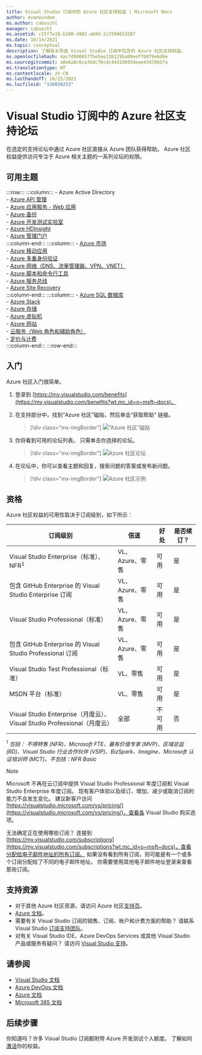 ```yaml
---
title: Visual Studio 订阅中的 Azure 社区支持权益 | Microsoft Docs
author: evanwindom
ms.author: cabuschl
manager: cabuschl
ms.assetid: c15f7e18-b280-4902-a60d-2c2598653207
ms.date: 10/14/2021
ms.topic: conceptual
description: 了解有关所选 Visual Studio 订阅中包含的 Azure 社区支持权益。
ms.openlocfilehash: 4ac7d900857fbe5ee13b1295a09eeffb8f9e6d6e
ms.sourcegitcommit: a8e6a8c6ca36dc76cdc44d1db934eae43470b5fa
ms.translationtype: HT
ms.contentlocale: zh-CN
ms.lasthandoff: 10/15/2021
ms.locfileid: "130030253"
---
```

# <a name="azure-community-support-forum-in-visual-studio-subscriptions"></a>Visual Studio 订阅中的 Azure 社区支持论坛
在选定的支持论坛中通过 Azure 社区直接从 Azure 团队获得帮助。  Azure 社区权益提供访问专注于 Azure 相关主题的一系列论坛的权限。

## <a name="available-topics"></a>可用主题

:::row:::
    :::column:::
        - Azure Active Directory  
        - [Azure API 管理](https://social.msdn.microsoft.com/Forums/home?forum=azureapimgmt&filter=alltypes&sort=lastpostdesc)  
        - [Azure 应用服务 - Web 应用](https://social.msdn.microsoft.com/forums/home?forum=windowsazurewebsitespreview&filter=alltypes&sort=lastpostdesc)  
        - [Azure 备份](https://social.msdn.microsoft.com/forums/home?forum=windowsazureonlinebackup&filter=alltypes&sort=lastpostdesc)  
        - [Azure 开发测试实验室](https://social.msdn.microsoft.com/forums/home?forum=AzureDevTestLabs&filter=alltypes&sort=lastpostdesc)  
        - [Azure HDInsight](https://social.msdn.microsoft.com/Forums/azure/home?forum=hdinsight&filter=alltypes&sort=lastpostdesc)  
        - [Azure 管理门户](https://social.msdn.microsoft.com/Forums/home?forum=windowsazuremanagement&filter=alltypes&sort=lastpostdesc)  
    :::column-end:::
    :::column:::
        - [Azure 市场](https://social.msdn.microsoft.com/forums/home?forum=DataMarket&filter=alltypes&sort=lastpostdesc)  
        - [Azure 移动应用](https://social.msdn.microsoft.com/forums/home?forum=azuremobile&filter=alltypes&sort=lastpostdesc)  
        - [Azure 多重身份验证](https://social.msdn.microsoft.com/Forums/azure/home?forum=windowsazureactiveauthentication&filter=alltypes&sort=lastpostdesc)  
        - [Azure 网络（DNS、流量管理器、VPN、VNET）](https://social.msdn.microsoft.com/Forums/home?forum=WAVirtualMachinesVirtualNetwork&filter=alltypes&sort=lastpostdesc)  
        - [Azure 脚本和命令行工具](https://social.msdn.microsoft.com/forums/home?forum=azurescripting&filter=alltypes&sort=lastpostdesc)  
        - [Azure 服务总线](https://social.msdn.microsoft.com/forums/home?forum=servbus&filter=alltypes&sort=lastpostdesc)  
        - [Azure Site Recovery](https://social.msdn.microsoft.com/forums/home?forum=hypervrecovmgr&filter=alltypes&sort=lastpostdesc)  
    :::column-end:::
    :::column:::
        - [Azure SQL 数据库](https://social.msdn.microsoft.com/Forums/home?forum=ssdsgetstarted&filter=alltypes&sort=lastpostdesc)  
        - [Azure Stack](https://social.msdn.microsoft.com/forums/home?forum=AzureStack&filter=alltypes&sort=lastpostdesc)  
        - [Azure 存储](https://social.msdn.microsoft.com/Forums/home?forum=windowsazuredata&filter=alltypes&sort=lastpostdesc)  
        - [Azure 虚拟机](https://social.msdn.microsoft.com/Forums/home?forum=WAVirtualMachinesforWindows&filter=alltypes&sort=lastpostdesc)  
        - [Azure 网站](https://social.msdn.microsoft.com/Forums/home?forum=windowsazurewebsitespreview&filter=alltypes&sort=lastpostdesc)  
        - [云服务（Web 角色和辅助角色）](https://social.msdn.microsoft.com/Forums/home?forum=windowsazuredevelopment&filter=alltypes&sort=lastpostdesc)  
        - [定价与计费](https://social.msdn.microsoft.com/Forums/azure/home?forum=windowsazurepurchasing&filter=alltypes&sort=lastpostdesc)  
    :::column-end:::
:::row-end:::

## <a name="get-started"></a>入门
Azure 社区入门很简单。
1. 登录到 [https://my.visualstudio.com/benefits](https://my.visualstudio.com/benefits?wt.mc_id=o~msft~docs)。

2. 在支持部分中，找到“Azure 社区”磁贴，然后单击“获取帮助”  链接。
    > [!div class="mx-imgBorder"]
    >![“Azure 社区”磁贴](_img/vs-azure-community/vs-azure-community-tile.png "单击“Azure 社区”磁贴上的“获取帮助”按钮即可开始使用。")

3. 你将看到可用的论坛列表。  只需单击你选择的论坛。
    > [!div class="mx-imgBorder"]
    > ![Azure 社区论坛](_img/vs-azure-community/vs-azure-community-forums.png "在“Azure 社区支持”页上，选择你所选的论坛。")

4. 在论坛中，你可以查看主题和回复，搜索问题的答案或发布新问题。
    > [!div class="mx-imgBorder"]
    > ![Azure 社区示例](_img/vs-azure-community/vs-azure-community-example.png "在论坛中，可以查看主题、搜索答案或发布新问题。")

## <a name="eligibility"></a>资格
Azure 社区权益的可用性取决于订阅级别，如下所示：

|                                          订阅级别                                           |     信道      |    好处    | 是否续订？ |
|-------------------------------------------------------------------------------------------------------|-------------------|---------------|------------|
|                           Visual Studio Enterprise（标准）、NFR<sup>1</sup>                            | VL、Azure、零售 |   可用    |    是     |
|                           包含 GitHub Enterprise 的 Visual Studio Enterprise 订阅                           | VL、Azure、零售 |   可用    |    是     |
|                          Visual Studio Professional（标准）                          | VL、Azure、零售 |   可用    |    是     |
|                          包含 GitHub Enterprise 的 Visual Studio Professional 订阅                          | VL、Azure、零售 |   可用    |    是     |
|                              Visual Studio Test Professional（标准）                               |    VL、零售     |   可用    |    是     |
|                                       MSDN 平台（标准）                                       |    VL、零售     |   可用    |    是     |
| Visual Studio Enterprise（月度云）、Visual Studio Professional（月度云）|        全部        | 不可用 |     否     |

<sup>1</sup>  *包括：  不得转售 (NFR)、Microsoft FTE、最有价值专家 (MVP)、区域总监 (RD)、Visual Studio 行业合作伙伴 (VSIP)、BizSpark、Imagine、Microsoft 认证培训师 (MCT)。不包括：NFR Basic*

> [!NOTE]
> Microsoft 不再在云订阅中提供 Visual Studio Professional 年度订阅和 Visual Studio Enterprise 年度订阅。 现有客户体验以及续订、增加、减少或取消订阅的能力不会发生变化。 建议新客户访问 [https://visualstudio.microsoft.com/vs/pricing/](https://visualstudio.microsoft.com/vs/pricing/)，查看各 Visual Studio 购买选项。

无法确定正在使用哪些订阅？  连接到 [https://my.visualstudio.com/subscriptions](https://my.visualstudio.com/subscriptions?wt.mc_id=o~msft~docs)，查看分配给电子邮件地址的所有订阅。 如果没有看到所有订阅，则可能是有一个或多个订阅分配给了不同的电子邮件地址。  你需要使用其他电子邮件地址登录来查看那些订阅。

## <a name="support-resources"></a>支持资源
- 对于其他 Azure 社区资源，请访问 Azure 社区[支持页](https://azure.microsoft.com/support/forums/)。
- [Azure 文档](/azure/)。
- 需要有关 Visual Studio 订阅的销售、订阅、帐户和计费方面的帮助？  请联系 Visual Studio [订阅支持团队](https://aka.ms/vssubscriberhelp)。
- 对有关 Visual Studio IDE、Azure DevOps Services 或其他 Visual Studio 产品或服务有疑问？  请访问 [Visual Studio 支持](https://visualstudio.microsoft.com/support/)。

## <a name="see-also"></a>请参阅
- [Visual Studio 文档](/visualstudio/)
- [Azure DevOps 文档](/azure/devops/)
- [Azure 文档](/azure/)
- [Microsoft 365 文档](/microsoft-365/)

## <a name="next-steps"></a>后续步骤
你知道吗？许多 Visual Studio 订阅都附带 Azure 开发测试个人额度。  了解如何[激活](vs-azure.md)你的权益。
